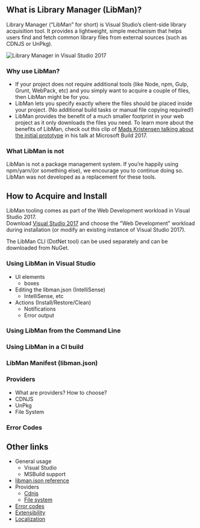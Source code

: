## What is Library Manager (LibMan)?

Library Manager (“LibMan” for short) is Visual Studio’s client-side library acquisition tool. It provides a lightweight, simple mechanism that helps users find and fetch common library files from external sources (such as CDNJS or UnPkg).

![Library Manager in Visual Studio 2017](https://user-images.githubusercontent.com/17131343/41579232-e2060be6-734a-11e8-99e6-4b107678b292.png)

### Why use LibMan?
* If your project does not require additional tools (like Node, npm, Gulp, Grunt, WebPack, etc) and you simply want to acquire a couple of files, then LibMan might be for you.
* LibMan lets you specify exactly where the files should be placed inside your project. (No additional build tasks or manual file copying required!)
* LibMan provides the benefit of a much smaller footprint in your web project as it only downloads the files you need.
To learn more about the benefits of LibMan, check out this clip of [Mads Kristensen talking about the initial prototype](https://channel9.msdn.com/Events/Build/2017/B8073#time=43m34s) in his talk at Microsoft Build 2017.

### What LibMan is not
LibMan is not a package management system. If you’re happily using npm/yarn/(or something else), we encourage you to continue doing so. LibMan was not developed as a replacement for these tools.

## How to Acquire and Install

LibMan tooling comes as part of the Web Development workload in Visual Studio 2017.<br>
Download [Visual Studio 2017](https://www.visualstudio.com/vs/) and choose the "Web Development" workload during installation (or modify an existing instance of Visual Studio 2017).

The LibMan CLI (DotNet tool) can be used separately and can be downloaded from NuGet.

### Using LibMan in Visual Studio
- UI elements
  - boxes
- Editing the libman.json (IntelliSense)
  - IntelliSense, etc
- Actions (Install/Restore/Clean)
  - Notifications
  - Error output

### Using LibMan from the Command Line

### Using LibMan in a CI build

### LibMan Manifest (libman.json)

### Providers
- What are providers? How to choose?
- CDNJS
- UnPkg
- File System

### Error Codes

## Other links

- General usage
  - Visual Studio 
  - MSBuild support
- [libman.json reference](libman.json-reference)
- Providers
  - [Cdnjs](cdnjs-provider)
  - [File system](file-system-provider)
- [Error codes](error-codes)
- [Extensibility](Extensibility)
- [Localization](Localization)